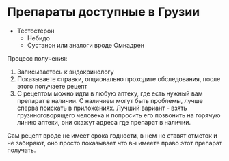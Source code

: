 # Препараты доступные в Грузии

- Тестостерон
  - Небидо
  - Сустанон или аналоги вроде Омнадрен

Процесс получения:
1) Записываетесь к эндокринологу
2) Показываете справки, опционально проходите обследования, после этого получаете рецепт
3) С рецептом можно идти в любую аптеку, где есть нужный вам препарат в
   наличии. С наличием могут быть проблемы, лучше сперва поискать в
   приложениях. Лучший вариант - взять грузиноговорящего человека и попросить
   его позвонить на горячую линию аптеки, они скажут адреса где препарат в
   наличии.  

Сам рецепт вроде не имеет срока годности, в нем не ставят отметок и не
забирают, оно просто показывает что вы имеете право этот препарат получать.
